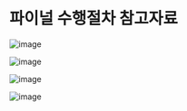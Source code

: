파이널 수행절차 참고자료
=========================

![image](https://github.com/user-attachments/assets/07d27ce8-951e-4fac-9fb6-b738f07dbf17)

![image](https://github.com/user-attachments/assets/d4636aa5-ceb7-4692-ba1b-edd0fbc8adf2)

![image](https://github.com/user-attachments/assets/0c84b7b5-6a65-4dfb-883a-dd6f5d84eb28)

![image](https://github.com/user-attachments/assets/7583bc25-a723-4089-8588-acfc4a1952dd)
